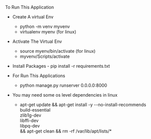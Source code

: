 To Run This Application 

 - Create A virtual Env
   - python -m venv myvenv
   - virtualenv myenv (for linux)

 - Activate The Virtual Env
   - source myenv/bin/activate (for linux)
   - myvenv/Scripts/activate
  

  -  Install Packages
    - pip install -r requirements.txt

  - For Run This Applications
    - python manage.py runserver 0.0.0.0:8000
   
  - You may need some os level dependencies in linux
    - apt-get update && apt-get install -y --no-install-recommends \
    build-essential \
    zlib1g-dev \
    libffi-dev \
    libpq-dev \
    && apt-get clean && rm -rf /var/lib/apt/lists/*
